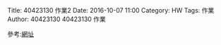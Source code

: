 Title: 40423130 作業2
Date: 2016-10-07 11:00
Category: HW
Tags: 作業
Author: 40423130
40423130 作業


參考:<a href="https://mdecourse.github.io/2016fallcadpa/blog/2016fall-w7-si-lian-gan-ji-gou-mo-ni.html">網址</a>
